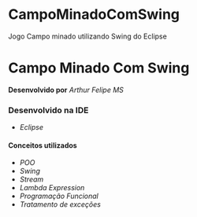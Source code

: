 # CampoMinadoComSwing
Jogo Campo minado utilizando Swing do Eclipse

# Campo Minado Com Swing

**Desenvolvido por** *Arthur Felipe MS*

### Desenvolvido na IDE

* *Eclipse*

#### Conceitos utilizados 

* *POO*
* *Swing*
* *Stream*
* *Lambda Expression*
* *Programação Funcional*
* *Tratamento de exceções*
